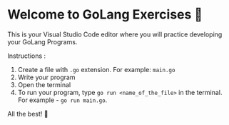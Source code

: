 # Welcome to GoLang Exercises :rocket:

This is your Visual Studio Code editor  where you will practice developing your GoLang Programs.
<br/>

Instructions :

1. Create a file with `.go` extension. For example: `main.go`
2. Write your program
3. Open the terminal 
4. To run your program, type `go run <name_of_the_file>` in the terminal. For example - `go run main.go`.


  All the best! :muscle:
